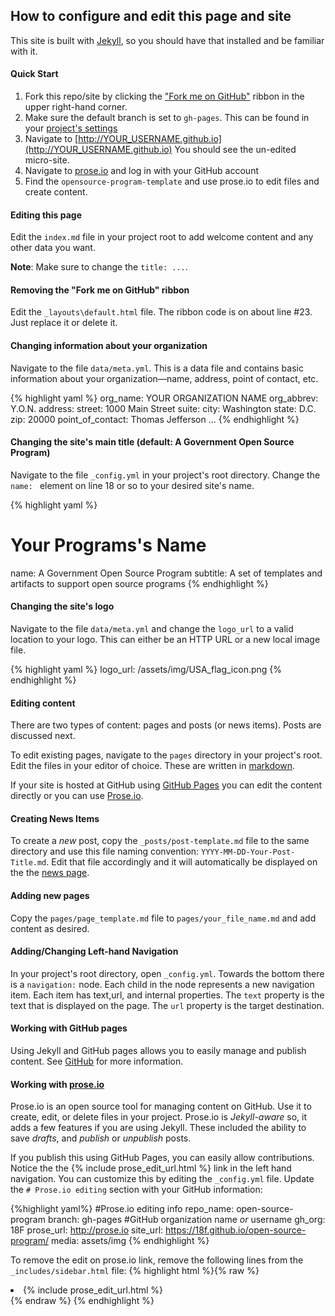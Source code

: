 

## How to configure and edit this page and site

This site is built with [Jekyll](http://jekyllrb.com/), so you should
have that installed and be familiar with it.


#### Quick Start

1. Fork this repo/site by clicking the ["Fork me on GitHub"](https://github.com/18F/open-source-program)
ribbon in the upper right-hand corner.
2. Make sure the default branch is set to ```gh-pages```. This can be found in your [project's settings](https://github.com/YOUR_USERNAME/open-source-program/settings)
3. Navigate to [http://YOUR_USERNAME.github.io](http://YOUR_USERNAME.github.io)
    You should see the un-edited micro-site.
4. Navigate to [prose.io](http://prose.io) and log in with your GitHub account
5. Find the ```opensource-program-template``` and use prose.io to edit files and create content.


#### Editing this page

Edit the ```index.md``` file in your project root to add welcome content and
any other data you want.

**Note**: Make sure to change the ```title: ...```.



#### Removing the "Fork me on GitHub" ribbon

Edit the ```_layouts\default.html``` file. The ribbon code is on
about line #23. Just replace it or delete it.


#### Changing information about your organization

Navigate to the file ```data/meta.yml```.  This is a data file and contains
basic information about your organization&mdash;name, address, point of contact, etc.


{% highlight yaml %}
org_name:  YOUR ORGANIZATION NAME
org_abbrev: Y.O.N.
address:
 street: 1000 Main Street
 suite:
 city: Washington
 state: D.C.
 zip: 20000
point_of_contact: Thomas Jefferson
...
{% endhighlight %}


#### Changing the site's main title (default: A Government Open Source Program)

Navigate to the file ```_config.yml``` in your project's root directory. Change the
```name: ``` element on line 18 or so to your desired site's name.

{% highlight yaml %}
# Your Programs's Name
name: A Government Open Source Program
subtitle: A set of templates and artifacts to support open source programs
{% endhighlight %}


#### Changing the site's logo

Navigate to the file ```data/meta.yml``` and change the ```logo_url``` to a valid
location to your logo. This can either be an HTTP URL or a new local image file.

{% highlight yaml %}
logo_url: /assets/img/USA_flag_icon.png
{% endhighlight %}



#### Editing content

There are two types of content: pages and posts (or news items). Posts are discussed next.

To edit existing pages, navigate to the ```pages``` directory in your project's root. Edit
the files in your editor of choice.  These are written in [markdown](https://daringfireball.net/projects/markdown/).

If your site is hosted at GitHub using [GitHub Pages](http://pages.github.com/) you can edit the content
directly or you can use [Prose.io](http://prose.io/).


#### Creating News Items

To create a _new_ post, copy the ```_posts/post-template.md``` file to the same directory and use this
file naming convention: ```YYYY-MM-DD-Your-Post-Title.md```.  Edit that file accordingly and it
will automatically be displayed on the the [news page](news.html).  


#### Adding new pages

Copy the ```pages/page_template.md``` file to ```pages/your_file_name.md``` and add content as desired.



#### Adding/Changing Left-hand Navigation

In your project's root directory, open ```_config.yml```.  Towards the bottom there is a
```navigation:``` node. Each child in the node represents a new navigation item.  Each item
has text,url, and internal properties.  The ```text``` property is the text that is displayed
on the page. The ```url``` property is the target destination.

#### Working with GitHub pages

Using Jekyll and GitHub pages allows you to easily manage and publish content. See
[GitHub](https://help.github.com/articles/using-jekyll-with-pages) for more information.


#### Working with [prose.io](https://github.com/prose/prose/wiki/Getting-Started)

Prose.io is an open source tool for managing content on GitHub.
Use it to create, edit, or delete files in your project.  Prose.io is _Jekyll-aware_
so, it adds a few features if you are using Jekyll. These included the ability to
save _drafts_, and _publish_ or _unpublish_ posts.

If you publish this using GitHub Pages, you can easily allow contributions.  Notice the
the {% include prose_edit_url.html %} link in the left hand navigation.  You can customize this
by editing the ```_config.yml``` file. Update the ```# Prose.io editing``` section with
your GitHub information:

{%highlight yaml%}
#Prose.io editing info
repo_name: open-source-program
branch: gh-pages
#GitHub organization name *or* username
gh_org: 18F
prose_url: http://prose.io
site_url: https://18f.github.io/open-source-program/
media: assets/img
{% endhighlight %}


To remove the edit on prose.io link, remove the following lines from the
```_includes/sidebar.html``` file:
{% highlight html %}{% raw %}<!-- Prose.io edit link -->
 <li>{% include prose_edit_url.html %}</li>{% endraw %}
{% endhighlight %}
